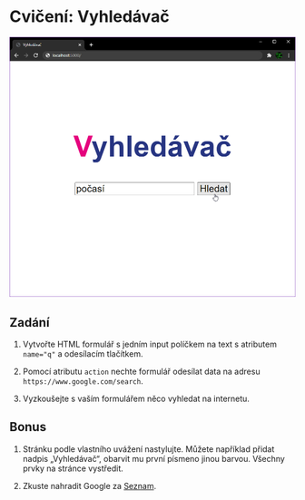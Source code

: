 # Cvičení: Vyhledávač

![Ukázka](screen.png)

## Zadání

1. Vytvořte HTML formulář s jedním input políčkem na text s atributem `name="q"` a odesílacím tlačítkem.

1. Pomocí atributu `action` nechte formulář odesílat data na adresu `https://www.google.com/search`.

1. Vyzkoušejte s vaším formulářem něco vyhledat na internetu.

## Bonus

1. Stránku podle vlastního uvážení nastylujte. Můžete například přidat nadpis „Vyhledávač“, obarvit mu první písmeno jinou barvou. Všechny prvky na stránce vystředit.

1. Zkuste nahradit Google za [Seznam](https://www.seznam.cz/).
